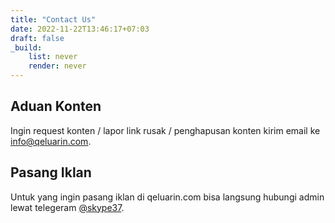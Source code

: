 ```yaml
---
title: "Contact Us"
date: 2022-11-22T13:46:17+07:03
draft: false
_build:
    list: never
    render: never
---
```


## Aduan Konten

Ingin request konten / lapor link rusak / penghapusan konten kirim email ke info@qeluarin.com.

## Pasang Iklan

Untuk yang ingin pasang iklan di qeluarin.com bisa langsung hubungi admin lewat telegeram [@skype37](https://t.me/skype37).
